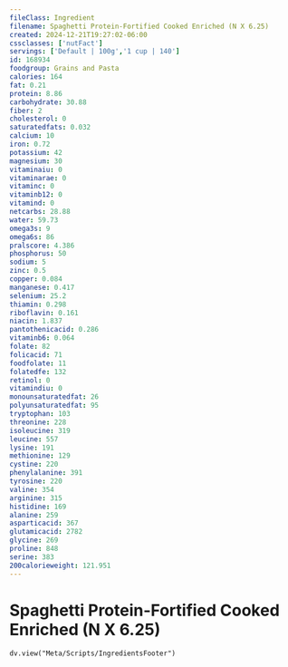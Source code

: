 ```yaml
---
fileClass: Ingredient
filename: Spaghetti Protein-Fortified Cooked Enriched (N X 6.25)
created: 2024-12-21T19:27:02-06:00
cssclasses: ['nutFact']
servings: ['Default | 100g','1 cup | 140']
id: 168934
foodgroup: Grains and Pasta
calories: 164
fat: 0.21
protein: 8.86
carbohydrate: 30.88
fiber: 2
cholesterol: 0
saturatedfats: 0.032
calcium: 10
iron: 0.72
potassium: 42
magnesium: 30
vitaminaiu: 0
vitaminarae: 0
vitaminc: 0
vitaminb12: 0
vitamind: 0
netcarbs: 28.88
water: 59.73
omega3s: 9
omega6s: 86
pralscore: 4.386
phosphorus: 50
sodium: 5
zinc: 0.5
copper: 0.084
manganese: 0.417
selenium: 25.2
thiamin: 0.298
riboflavin: 0.161
niacin: 1.837
pantothenicacid: 0.286
vitaminb6: 0.064
folate: 82
folicacid: 71
foodfolate: 11
folatedfe: 132
retinol: 0
vitamindiu: 0
monounsaturatedfat: 26
polyunsaturatedfat: 95
tryptophan: 103
threonine: 228
isoleucine: 319
leucine: 557
lysine: 191
methionine: 129
cystine: 220
phenylalanine: 391
tyrosine: 220
valine: 354
arginine: 315
histidine: 169
alanine: 259
asparticacid: 367
glutamicacid: 2782
glycine: 269
proline: 848
serine: 383
200calorieweight: 121.951
---
```


# Spaghetti Protein-Fortified Cooked Enriched (N X 6.25)

```dataviewjs
dv.view("Meta/Scripts/IngredientsFooter")
```